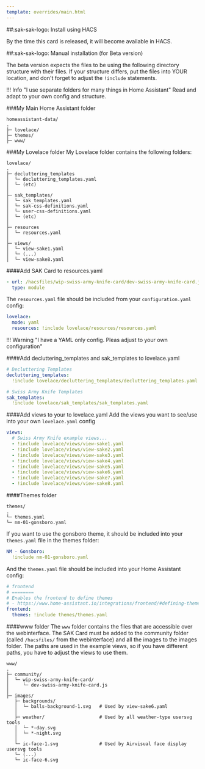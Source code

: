```yaml
---
template: overrides/main.html
---
```


##:sak-sak-logo: Install using HACS

By the time this card is released, it will become available in HACS.

##:sak-sak-logo: Manual installation (for Beta version)

The beta version expects the files to be using the following directory structure with their files.
If your structure differs, put the files into YOUR location, and don't forget to adjust the `!include` statements.

!!! Info "I use separate folders for many things in Home Assistant"
    Read and adapt to your own config and structure.
    
###My Main Home Assistant folder
```
homeassistant-data/
.
├─ lovelace/
├─ themes/
├─ www/

```

###My Lovelace folder
My Lovelace folder contains the following folders:
```
lovelace/
.
├─ decluttering_templates
│  └─ decluttering_templates.yaml
│  └─ (etc)
│
├─ sak_templates/
│  └─ sak_templates.yaml
│  └─ sak-css-definitions.yaml
│  └─ user-css-definitions.yaml
│  └─ (etc)
│
├─ resources
│  └─ resources.yaml
│
├─ views/
│  └─ view-sake1.yaml
│  └─ (...)
│  └─ view-sake8.yaml
```

####Add SAK Card to resources.yaml
```yaml title="resources.yaml"
- url: /hacsfiles/wip-swiss-army-knife-card/dev-swiss-army-knife-card.js
  type: module
```
The `resources.yaml` file should be included from your `configuration.yaml` config:
```yaml title="configuration.yaml"
lovelace:
  mode: yaml
  resources: !include lovelace/resources/resources.yaml
```
!!! Warning "I have a YAML only config. Pleas adjust to your own configuration"

####Add decluttering_templates and sak_templates to lovelace.yaml
```yaml title="lovelace.yaml"
# Decluttering Templates
decluttering_templates:
  !include lovelace/decluttering_templates/decluttering_templates.yaml

# Swiss Army Knife Templates
sak_templates:
  !include lovelace/sak_templates/sak_templates.yaml
```

####Add views to your to lovelace.yaml
Add the views you want to see/use into your own `lovelace.yaml` config
```yaml title="lovelace.yaml"
views:
  # Swiss Army Knife example views...
  - !include lovelace/views/view-sake1.yaml
  - !include lovelace/views/view-sake2.yaml
  - !include lovelace/views/view-sake3.yaml
  - !include lovelace/views/view-sake4.yaml
  - !include lovelace/views/view-sake5.yaml
  - !include lovelace/views/view-sake6.yaml
  - !include lovelace/views/view-sake7.yaml
  - !include lovelace/views/view-sake8.yaml
```

####Themes folder
```
themes/
.
└─ themes.yaml
└─ nm-01-gonsboro.yaml
```

If you want to use the gonsboro theme, it should be included into your `themes.yaml` file in the themes folder:
```yaml title="themes.yaml"
NM - Gonsboro:
  !include nm-01-gonsboro.yaml
```

And the `themes.yaml` file should be included into your Home Assistant config:
```yaml title="configuration.yaml"
# frontend
# ========
# Enables the frontend to define themes
# - https://www.home-assistant.io/integrations/frontend/#defining-themes
frontend:
  themes: !include themes/themes.yaml
```

####www folder
The `www` folder contains the files that are accessible over the webinterface.
The SAK Card must be added to the community folder (called `/hacsfiles/` from the webinterface) and all the images to the images folder. The paths are used in the example views, so if you have different paths, you have to adjust the views to use them.

```
www/
.
├─ community/
│  └─ wip-swiss-army-knife-card/
│     └─ dev-swiss-army-knife-card.js
│
├─ images/
   ├─ backgrounds/
   │  └─ balls-background-1.svg   # Used by view-sake6.yaml
   │
   ├─ weather/                    # Used by all weather-type usersvg tools
   │  └─ *-day.svg
   │  └─ *-night.svg
   │
   └─ ic-face-1.svg               # Used by Airvisual face display usersvg tools
   └─ (...)
   └─ ic-face-6.svg
   

```

